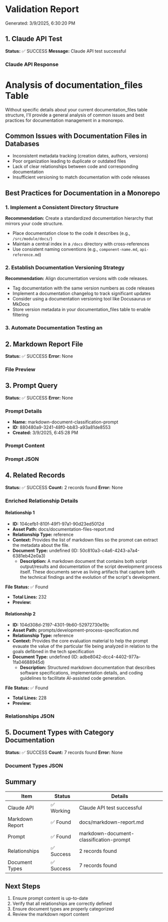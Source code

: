 # Validation Report

Generated: 3/9/2025, 6:30:20 PM

## 1. Claude API Test

**Status:** ✅ SUCCESS
**Message:** Claude API test successful

### Claude API Response

# Analysis of documentation_files Table

Without specific details about your current documentation_files table structure, I'll provide a general analysis of common issues and best practices for documentation management in a monorepo.

## Common Issues with Documentation Files in Databases
- Inconsistent metadata tracking (creation dates, authors, versions)
- Poor organization leading to duplicate or outdated files
- Lack of clear relationships between code and corresponding documentation
- Insufficient versioning to match documentation with code releases

## Best Practices for Documentation in a Monorepo

### 1. Implement a Consistent Directory Structure
**Recommendation:** Create a standardized documentation hierarchy that mirrors your code structure.
- Place documentation close to the code it describes (e.g., `/src/module/docs/`)
- Maintain a central index in a `/docs` directory with cross-references
- Use consistent naming conventions (e.g., `component-name.md`, `api-reference.md`)

### 2. Establish Documentation Versioning Strategy
**Recommendation:** Align documentation versions with code releases.
- Tag documentation with the same version numbers as code releases
- Implement a documentation changelog to track significant updates
- Consider using a documentation versioning tool like Docusaurus or MkDocs
- Store version metadata in your documentation_files table to enable filtering

### 3. Automate Documentation Testing an

## 2. Markdown Report File

**Status:** ✅ SUCCESS
**Error:** None

### File Preview



## 3. Prompt Query

**Status:** ✅ SUCCESS
**Error:** None

### Prompt Details

- **Name:** markdown-document-classification-prompt
- **ID:** 880480a9-3241-48f0-bb83-a93a81de8553
- **Created:** 3/9/2025, 6:45:28 PM

### Prompt Content



### Prompt JSON



## 4. Related Records

**Status:** ✅ SUCCESS
**Count:** 2 records found
**Error:** None

### Enriched Relationship Details

#### Relationship 1

- **ID:** 104cefb1-810f-49f1-97a1-90d23ed5012d
- **Asset Path:** docs/documentation-files-report.md
- **Relationship Type:** reference
- **Context:** Provides the list of markdown files so the promot can extract the metadata about the file.
- **Document Type:** undefined (ID: 50c810a3-c4a6-4243-a7a4-6381eb42e0a3)
  - **Description:** A markdown document that contains both script output/results and documentation of the script development process itself. These documents serve as living artifacts that capture both the technical findings and the evolution of the script's development.

**File Status:** ✅ Found
- **Total Lines:** 232
- **Preview:**



#### Relationship 2

- **ID:** 104d308d-2197-4301-9b60-52972730e19c
- **Asset Path:** prompts/development-process-specification.md
- **Relationship Type:** reference
- **Context:** Provides the core evaluation material to help the prompt evauate the value of the particular file being analyzed in relation to the goals defibned in the tech specification
- **Document Type:** undefined (ID: adbe8042-dcc4-4402-977a-1fa04688945d)
  - **Description:** Structured markdown documentation that describes software specifications, implementation details, and coding guidelines to facilitate AI-assisted code generation.

**File Status:** ✅ Found
- **Total Lines:** 228
- **Preview:**



### Relationships JSON



## 5. Document Types with Category Documentation

**Status:** ✅ SUCCESS
**Count:** 7 records found
**Error:** None

### Document Types JSON



## Summary

| Item | Status | Details |
|------|--------|---------|
| Claude API | ✅ Working | Claude API test successful |
| Markdown Report | ✅ Found | docs/markdown-report.md |
| Prompt | ✅ Found | markdown-document-classification-prompt |
| Relationships | ✅ Success | 2 records found |
| Document Types | ✅ Success | 7 records found |

## Next Steps

1. Ensure prompt content is up-to-date
2. Verify that all relationships are correctly defined
3. Ensure document types are properly categorized
4. Review the markdown report content
